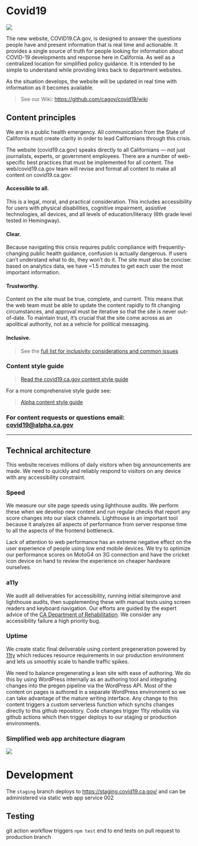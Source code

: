 # Covid19

<img src="https://calenterprise.vsrm.visualstudio.com/_apis/public/Release/badge/520e8f21-6c5d-44c8-b523-979e428a7123/1/4">

The new website, COVID19.CA.gov, is designed to answer the questions people have and present information that is real time and actionable. It provides a single source of  truth for people looking for information about COVID-19 developments and response here in California. As well as a centralized location for simplified policy guidance. It is intended to be simple to understand while providing links back to department websites. 

As the situation develops, the website will be updated in real time with information as it becomes available.

> See our Wiki: https://github.com/cagov/covid19/wiki

## Content principles 
We are in a public health emergency. All communication from the State of California must create clarity in order to lead Californians through this crisis.

The website (covid19.ca.gov) speaks directly to all Californians — not just journalists, experts, or government employees. There are a number of web-specific best practices that must be implemented for all content. The web/covid19.ca.gov team will revise and format all content to make all content on covid19.ca.gov:

#### Accessible to all.
This is a legal, moral, and practical consideration. This includes accessibility for users with physical disabilities, cognitive impairment, assistive technologies, all devices, and all levels of education/literacy (6th grade level tested in Hemingway).

#### Clear. 
Because navigating this crisis requires public compliance with frequently-changing public health guidance, confusion is actually dangerous. If users can’t understand what to do, they won’t do it. The site must also be concise: based on analytics data, we have ~1.5 minutes to get each user the most important information.

#### Trustworthy. 
Content on the site must be true, complete, and current. This means that the web team must be able to update the content rapidly to fit changing circumstances, and approval must be iterative so that the site is never out-of-date. To maintain trust, it’s crucial that the site come across as an apolitical authority, not as a vehicle for political messaging.

#### Inclusive.

> See the <a style="" href="https://docs.google.com/document/d/10Nz7sFJBlcOXNPhaw6ujjSFvv99xvid3kwBp58Up9Eo/edit#">full list for inclusivity considerations and common issues</a>

### Content style guide 

> <a href="https://docs.google.com/document/d/1txYjL0T2Qmi6Bn7UMtRyECNGbJpOzVQ5ALtqrVTOPOI/edit">Read the covid19.ca.gov content style guide</a>

For a more comprehensive style guide see:

> <a href="https://docs.google.com/document/d/1O5xf74pMzeGKIcMOx_dUooteSTVb2NwB9dze9D9T_fs/edit">Alpha content style guide</a>

### For content requests or questions email: covid19@alpha.ca.gov 

***

## Technical architecture

This website receives millions of daily visitors when big announcements are made. We need to quickly and reliably respond to visitors on any device with any accessibility constraint.

### Speed

We measure our site page speeds using lighthouse audits. We perform these when we develop new content and run regular checks that report any score changes into our slack channels. Lighthouse is an important tool because it analyzes all aspects of performance from server response time to all the aspects of the frontend bottleneck. 

Lack of attention to web performance has an extreme negative effect on the user experience of people using low end mobile devices. We try to optimize our performance scores on MotoG4 on 3G connection and have the cricket icon device on hand to review the experience on cheaper hardware ourselves.

### a11y

We audit all deliverables for accessibility, running initial siteimprove and lighthouse audits, then supplementing these with manual tests using screen readers and keyboard navigation. Our efforts are guided by the expert advice of the <a href="https://www.dor.ca.gov/">CA Department of Rehabilitation</a>. We consider any accessibility failure a high priority bug.

### Uptime

We create static final deliverable using content pregeneration powered by <a href="https://www.11ty.dev/">11ty</a> which reduces resource requirements in our production environment and lets us smoothly scale to handle traffic spikes.

We need to balance pregenerating a lean site with ease of authoring. We do this by using WordPress internally as an authoring tool and integrating changes into the pregen pipeline via the WordPress API. Most of the content on pages is authored in a separate WordPress environment so we can take advantage of the mature writing interface. Any change to this content triggers a custom serverless function which synchs changes directly to this github repository. Code changes trigger 11ty rebuilds via github actions which then trigger deploys to our staging or production environments.

### Simplified web app architecture diagram

<img src="src/img/webAppReferenceArchitecture.png">

# Development	

The ```staging``` branch deploys to <a href="https://staging.covid19.ca.gov/">https://staging.covid19.ca.gov/</a> and can be administered via <a hrev="https://portal.azure.com/#@digitalca.onmicrosoft.com/resource/subscriptions/9bdb8e29-156f-4fc9-a1fe-1bb6a915a4f0/resourceGroups/RG-GO-COVID19-D-001/providers/Microsoft.Web/staticSites/SWA-GO-COVID-D-002/environments">static web app service 002</a>

## Testing

git action workflow triggers ```npm test``` end to end tests on pull request to production branch
